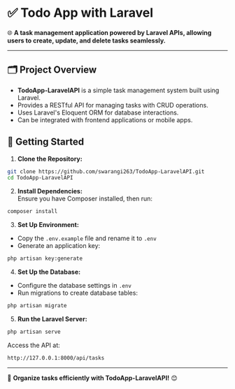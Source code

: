 # ✅ Todo App with Laravel

🌐 **A task management application powered by Laravel APIs, allowing users to create, update, and delete tasks seamlessly.**

---


## 🗂️ <a name="project-overview"></a> **Project Overview**  
- **TodoApp-LaravelAPI** is a simple task management system built using Laravel.
- Provides a RESTful API for managing tasks with CRUD operations.
- Uses Laravel's Eloquent ORM for database interactions.
- Can be integrated with frontend applications or mobile apps.


## 🚀 <a name="getting-started"></a> **Getting Started**  
1. **Clone the Repository:**  
```bash
git clone https://github.com/swarangi263/TodoApp-LaravelAPI.git
cd TodoApp-LaravelAPI
```

2. **Install Dependencies:**  
Ensure you have Composer installed, then run:
```bash
composer install
```

3. **Set Up Environment:**  
- Copy the `.env.example` file and rename it to `.env`
- Generate an application key:
```bash
php artisan key:generate
```

4. **Set Up the Database:**  
- Configure the database settings in `.env`
- Run migrations to create database tables:
```bash
php artisan migrate
```

5. **Run the Laravel Server:**  
```bash
php artisan serve
```
Access the API at:
```bash
http://127.0.0.1:8000/api/tasks
```

---

🌟 **Organize tasks efficiently with TodoApp-LaravelAPI!** 😊

